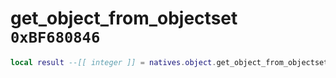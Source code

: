 # get_object_from_objectset `0xBF680846`

```lua
local result --[[ integer ]] = natives.object.get_object_from_objectset(_unk0 --[[ integer ]])
```